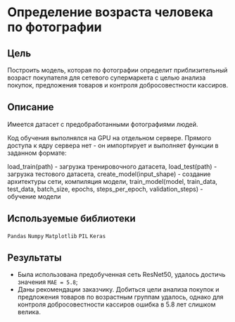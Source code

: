 # Определение возраста человека по фотографии

## Цель

Построить модель, которая по фотографии определит приблизительный возраст покупателя для сетевого супермаркета с целью анализа покупок, предложения товаров и контроля добросовестности кассиров.

## Описание

Имеется датасет с предобработанными фотографиями людей.

Код обучения выполнялся на GPU на отдельном сервере. Прямого доступа к ядру сервера нет - он импортирует и выполняет функции в заданном формате:

load_train(path) - загрузка тренировочного датасета,
load_test(path) - загрузка тестового датасета,
create_model(input_shape) - создание архитектуры сети, компиляция модели,
train_model(model, train_data, test_data, batch_size, epochs, steps_per_epoch, validation_steps) - обучение модели

## Используемые библиотеки

`Pandas`
`Numpy`
`Matplotlib`
`PIL`
`Keras`

## Результаты
* Была использована предобученная сеть ResNet50, удалось достичь значения `MAE = 5.8`;
* Даны рекомендации заказчику. Добиться цели анализа покупок и предложения товаров по возрастным группам удалось, однако для контроля добросовестности кассиров ошибка в 5.8 лет слишком велика.
